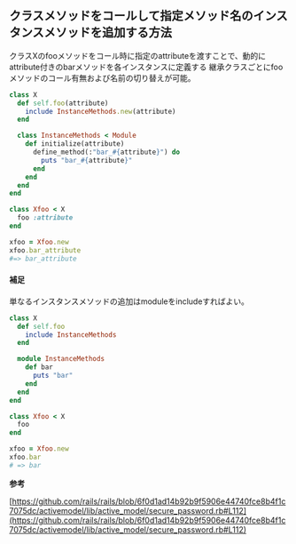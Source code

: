 ## クラスメソッドをコールして指定メソッド名のインスタンスメソッドを追加する方法

クラスXのfooメソッドをコール時に指定のattributeを渡すことで、動的にattribute付きのbarメソッドを各インスタンスに定義する
継承クラスごとにfooメソッドのコール有無および名前の切り替えが可能。

```ruby
class X
  def self.foo(attribute)
    include InstanceMethods.new(attribute)
  end

  class InstanceMethods < Module
    def initialize(attribute)
      define_method(:"bar_#{attribute}") do
        puts "bar_#{attribute}"
      end
    end
  end
end

class Xfoo < X
  foo :attribute
end

xfoo = Xfoo.new
xfoo.bar_attribute
#=> bar_attribute
```

#### 補足

単なるインスタンスメソッドの追加はmoduleをincludeすればよい。

```ruby
class X
  def self.foo
    include InstanceMethods
  end

  module InstanceMethods
    def bar
      puts "bar"
    end
  end
end

class Xfoo < X
  foo
end

xfoo = Xfoo.new
xfoo.bar
# => bar
```

**参考**

[https://github.com/rails/rails/blob/6f0d1ad14b92b9f5906e44740fce8b4f1c7075dc/activemodel/lib/active_model/secure_password.rb#L112](https://github.com/rails/rails/blob/6f0d1ad14b92b9f5906e44740fce8b4f1c7075dc/activemodel/lib/active_model/secure_password.rb#L112)
